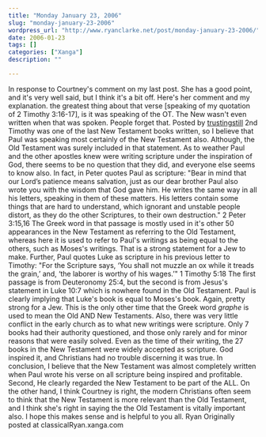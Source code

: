 ```yaml
---
title: "Monday January 23, 2006"
slug: "monday-january-23-2006"
wordpress_url: "http://www.ryanclarke.net/post/monday-january-23-2006/"
date: 2006-01-23
tags: []
categories: ["Xanga"]
description: ""

---
```


In response to Courtney's comment on my last post. She has a good point, and it's very well said, but I think it's a bit off. Here's her comment and my explanation.
the greatest thing about that verse [speaking of my quotation of 2 Timothy 3:16-17], is it was speaking of the OT. The New wasn't even written when that was spoken. People forget that. Posted by [trustingstill](../../trustingstill)
 2nd Timothy was one of the last New Testament books written, so I believe that Paul was speaking most certainly of the New Testament also. Although, the Old Testament was surely included in that statement. As to weather Paul and the other apostles knew were writing scripture under the inspiration of God, there seems to be no question that they did, and everyone else seems to know also. In fact, in Peter quotes Paul as scripture:
"Bear in mind that our Lord’s patience means salvation, just as our dear brother Paul also wrote you with the wisdom that God gave him. He writes the same way in all his letters, speaking in them of these matters. His letters contain some things that are hard to understand, which ignorant and unstable people distort, as they do the other Scriptures, to their own destruction." 2 Peter 3:15,16
The Greek word in that passage is mostly used in it's other 50 appearances in the New Testament as referring to the Old Testament, whereas here it is used to refer to Paul's writings as being equal to the others, such as Moses's writings. That is a strong statement for a Jew to make.
 Further, Paul quotes Luke as scripture in his previous letter to Timothy:
"For the Scripture says, ‘You shall not muzzle an ox while it treads the grain,’ and, ‘the laborer is worthy of his wages.’" 1 Timothy 5:18
The first passage is from Deuteronomy 25:4, but the second is from Jesus's statement in Luke 10:7 which is nowhere found in the Old Testament. Paul is clearly implying that Luke's book is equal to Moses's book. Again, pretty strong for a Jew. This is the only other time that the Greek word *graphe* is used to mean the Old AND New Testaments.
 Also, there was very little conflict in the early church as to what new writings were scripture. Only 7 books had their authority questioned, and those only rarely and for minor reasons that were easily solved. Even as the time of their writing, the 27 books in the New Testament were widely accepted as scripture. God inspired it, and Christians had no trouble discerning it was true.
 In conclusion, I believe that the New Testament was almost completely written when Paul wrote his verse on all scripture being inspired and profitable. Second, He clearly regarded the New Testament to be part of the ALL. On the other hand, I think Courtney is right, the modern Christians often seem to think that the New Testament is more relevant than the Old Testament, and I think she's right in saying the the Old Testament is vitally important also.
 I hope this makes sense and is helpful to you all.
 Ryan
Originally posted at classicalRyan.xanga.com
